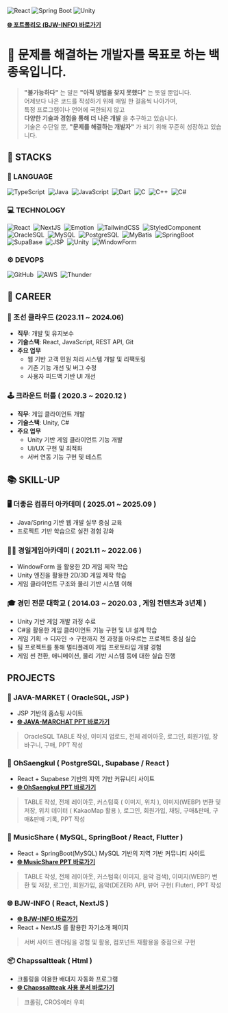 ![React](https://img.shields.io/badge/React-18.2.0-61DAFB?style=for-the-badge&logo=react&logoColor=white)
![Spring Boot](https://img.shields.io/badge/Spring_Boot-3.1.5-6DB33F?style=for-the-badge&logo=spring-boot&logoColor=white)
![Unity](https://img.shields.io/badge/Unity-2023.1.0-black?style=for-the-badge&logo=unity&logoColor=white)

**[🌐 포트폴리오 (BJW-INFO) 바로가기](https://bjw-info.github.io/)**

# 🙌 문제를 해결하는 개발자를 목표로 하는 **백종욱**입니다.
> **"불가능하다"** 는 말은 **"아직 방법을 찾지 못했다"** 는 뜻일 뿐입니다.  
> 어제보다 나은 코드를 작성하기 위해 매일 한 걸음씩 나아가며,  
> 특정 프로그램이나 언어에 국한되지 않고  
> **다양한 기술과 경험을 통해 더 나은 개발** 을 추구하고 있습니다.  
> 기술은 수단일 뿐, **"문제를 해결하는 개발자"** 가 되기 위해 꾸준히 성장하고 있습니다.

## 💪 STACKS

### 🧵 LANGUAGE
<p align="left">
  <img alt="TypeScript" src="https://img.shields.io/badge/TypeScript-A3C9F1?style=for-the-badge&logo=typescript&logoColor=white" />&nbsp;
  <img alt="Java" src="https://img.shields.io/badge/Java-A3D1A1?style=for-the-badge&logo=java&logoColor=white" />&nbsp;
  <img alt="JavaScript" src="https://img.shields.io/badge/JavaScript-F1E4A3?style=for-the-badge&logo=javascript&logoColor=black" />&nbsp;
  <img alt="Dart" src="https://img.shields.io/badge/Dart-A1F2C4?style=for-the-badge&logo=dart&logoColor=white" />&nbsp;
  <img alt="C" src="https://img.shields.io/badge/C-A8B9CC?style=for-the-badge&logo=c&logoColor=white" />&nbsp;
  <img alt="C++" src="https://img.shields.io/badge/C++-B4D2E7?style=for-the-badge&logo=c%2B%2B&logoColor=white" />&nbsp;
  <img alt="C#" src="https://img.shields.io/badge/C%23-D1A1F2?style=for-the-badge&logo=c-sharp&logoColor=white" />
</p>

### 💻 TECHNOLOGY
<p align="left">
  <img alt="React" src="https://img.shields.io/badge/React-A3D8F1?style=for-the-badge&logo=react&logoColor=white" />&nbsp;
  <img alt="NextJS" src="https://img.shields.io/badge/NextJS-C2C1F3?style=for-the-badge&logo=next.js&logoColor=white" />&nbsp;
  <img alt="Emotion" src="https://img.shields.io/badge/Emotion-D7A1F2?style=for-the-badge&logo=emotion&logoColor=white" />&nbsp;
  <img alt="TailwindCSS" src="https://img.shields.io/badge/TailwindCSS-A3F2D1?style=for-the-badge&logo=tailwind-css&logoColor=white" />&nbsp;
  <img alt="StyledComponent" src="https://img.shields.io/badge/StyledComponent-F2A1D1?style=for-the-badge" />&nbsp;
  <img alt="OracleSQL" src="https://img.shields.io/badge/OracleSQL-F2D1A1?style=for-the-badge&logo=oracle&logoColor=white" />&nbsp;
  <img alt="MySQL" src="https://img.shields.io/badge/MySQL-A1D8E7?style=for-the-badge&logo=mysql&logoColor=white" />&nbsp;
  <img alt="PostgreSQL" src="https://img.shields.io/badge/PostgreSQL-A1D8D0?style=for-the-badge&logo=postgresql&logoColor=white" />&nbsp;
  <img alt="MyBatis" src="https://img.shields.io/badge/MyBatis-D1F2A1?style=for-the-badge" />&nbsp;
  <img alt="SpringBoot" src="https://img.shields.io/badge/SpringBoot-D1F2E7?style=for-the-badge&logo=spring-boot&logoColor=white" />&nbsp;
  <img alt="SupaBase" src="https://img.shields.io/badge/SupaBase-A1C1F2?style=for-the-badge" />&nbsp;
  <img alt="JSP" src="https://img.shields.io/badge/JSP-D1A1F2?style=for-the-badge" />&nbsp;
  <img alt="Unity" src="https://img.shields.io/badge/Unity-F2F1A1?style=for-the-badge&logo=unity&logoColor=black" />&nbsp;
  <img alt="WindowForm" src="https://img.shields.io/badge/WindowForm-F2B1D1?style=for-the-badge" />
</p>

### ⚙️ DEVOPS
<p align="left">
  <img alt="GitHub" src="https://img.shields.io/badge/GitHub-D1A1F2?style=for-the-badge&logo=github&logoColor=white" />&nbsp;
  <img alt="AWS" src="https://img.shields.io/badge/AWS-F2E1A1?style=for-the-badge&logo=amazon-aws&logoColor=black" />&nbsp;
  <img alt="Thunder" src="https://img.shields.io/badge/Thunder-A1E4F2?style=for-the-badge" />
</p>

## 💼 CAREER

### 🏢 조선 클라우드 (2023.11 ~ 2024.06)
- **직무**: 개발 및 유지보수
- **기술스택**: React, JavaScript, REST API, Git  
- **주요 업무**
  - 웹 기반 고객 민원 처리 시스템 개발 및 리팩토링
  - 기존 기능 개선 및 버그 수정
  - 사용자 피드백 기반 UI 개선

### 🕹️ 크라운드 터틀 ( 2020.3 ~ 2020.12 )
- **직무**: 게임 클라이언트 개발
- **기술스택**: Unity, C#  
- **주요 업무**
  - Unity 기반 게임 클라이언트 기능 개발
  - UI/UX 구현 및 최적화
  - 서버 연동 기능 구현 및 테스트

## 📚 SKILL-UP

### 🖥️ 더좋은 컴퓨터 아카데미 ( 2025.01 ~ 2025.09 )
- Java/Spring 기반 웹 개발 실무 중심 교육
- 프로젝트 기반 학습으로 실전 경험 강화

### 👨‍🏫 경일게임아카데미 ( 2021.11 ~ 2022.06 )
- WindowForm 을 활용한 2D 게임 제작 학습
- Unity 엔진을 활용한 2D/3D 게임 제작 학습
- 게임 클라이언트 구조와 물리 기반 시스템 이해

### 🎓 경민 전문 대학교 ( 2014.03 ~ 2020.03 , 게임 컨텐츠과 3년제 )
- Unity 기반 게임 개발 과정 수료
- C#을 활용한 게임 클라이언트 기능 구현 및 UI 설계 학습
- 게임 기획 → 디자인 → 구현까지 전 과정을 아우르는 프로젝트 중심 실습
- 팀 프로젝트를 통해 멀티플레이 게임 프로토타입 개발 경험
- 게임 씬 전환, 애니메이션, 물리 기반 시스템 등에 대한 실습 진행

## PROJECTS

### 🛒 JAVA-MARKET ( OracleSQL, JSP ) 
- JSP 기반의 홈쇼핑 사이트
- **[🌐 JAVA-MARCHAT PPT 바로가기](https://docs.google.com/presentation/d/1ir6cdoqqAdqrQxFi2KZ70a-32yo7cTOFFff4Hqnj9LE/edit?usp=sharing)**
> OracleSQL TABLE 작성, 이미지 업로드, 전체 레이아웃, 로그인, 회원가입, 장바구니, 구매, PPT 작성

### 🐝 OhSaengkul ( PostgreSQL, Supabase / React ) 
- React + Supabese 기반의 지역 기반 커뮤니티 사이트
- **[🌐 OhSaengkul PPT 바로가기](https://docs.google.com/presentation/d/15wqRm3tmIuotjyaPodgUVXgtVZMOpVvcCa01lTzituI/edit?usp=sharing)**
> TABLE 작성, 전체 레이아웃, 커스텀훅 ( 이미지, 위치 ), 이미지(WEBP) 변환 및 저장, 위치 데이터 ( KakaoMap 활용 ), 로그인, 회원가입,
> 채팅, 구매&판매, 구매&판매 기록, PPT 작성

### 🎵 MusicShare ( MySQL, SpringBoot / React, Flutter ) 
- React + SpringBoot(MySQL) MySQL 기반의 지역 기반 커뮤니티 사이트
- **[🌐 MusicShare PPT 바로가기](https://docs.google.com/presentation/d/15wqRm3tmIuotjyaPodgUVXgtVZMOpVvcCa01lTzituI/edit?usp=sharing)**
> TABLE 작성, 전체 레이아웃, 커스텀훅( 이미지, 음악 검색), 이미지(WEBP) 변환 및 저장, 로그인, 회원가입, 음악(DEZER) API, 뷰어 구현( Fluter), PPT 작성

### 🌐 BJW-INFO ( React, NextJS )
- **[🌐 BJW-INFO 바로가기](https://bjw-info.github.io/)**
- React + NextJS 를 활용한 자기소개 페이지
> 서버 사이드 렌더링을 경험 및 활용, 컴포넌트 재활용을 중점으로 구현

### 📦 Chapssaltteak ( Html ) 
- 크롤링을 이용한 배대지 자동화 프로그램
- **[🌐 Chapssaltteak 사용 문서 바로가기](https://docs.google.com/document/d/1IFPjt8nA_-7-Z8Z7VVrs2ypkEus9CS362W9SQDFAvUI/edit?tab=t.0#heading=h.o99x1ikvd1ai)**
> 크롤링, CROS에러 우회


